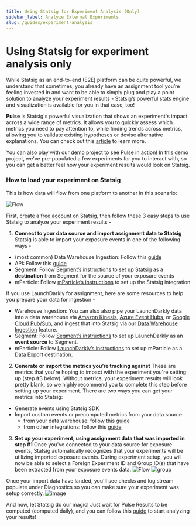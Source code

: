 ```yaml
---
title: Using Statsig for Experiment Analysis (Only)
sidebar_label: Analyze External Experiments
slug: /guides/experiment-analysis
---
```



# Using Statsig for experiment analysis only


While Statsig as an end-to-end (E2E) platform can be quite powerful, we understand that sometimes, you already have an assignment tool you’re feeling invested in and want to be able to simply plug and play a point solution to analyze your experiment results - Statsig’s  powerful stats engine and visualization is available for you in that case, too!

**Pulse** is Statsig's powerful visualization that shows an experiment's impact across a wide range of metrics. It allows you to quickly assess which metrics you need to pay attention to, while finding trends across metrics, allowing you to validate existing hypotheses or devise alternative explanations. You can check out this [article](https://docs.statsig.com/pulse/read-pulse) to learn more. 

You can also play with our [demo project](https://console.statsig.com/demo?ref=demo_redirect) to see Pulse in action! In this demo project, we've pre-populated a few experiments for you to interact with, so you can get a better feel how your experiment results would look on Statsig.

### How to load your experiment on Statsig

This is how data will flow from one platform to another in this scenario:

![Flow](https://user-images.githubusercontent.com/120431069/217403623-954b8a08-e38d-4beb-8d03-4112ab60a79c.png)

First, [create a free account on Statsig](https://www.statsig.com/signup), then follow these 3 easy steps to use Statsig to analyze your experiment results - 

1. **Connect to your data source and import assignment data to Statsig**
Statsig is able to import your exposure events in one of the following ways - 
- (most common) Data Warehouse Ingestion: Follow this [guide](https://docs.statsig.com/data-warehouse-ingestion/introduction)
- API: Follow this [guide](https://docs.statsig.com/http-api#log-exposure-event)
- Segment: Follow [Segment’s instructions](https://segment.com/docs/connections/destinations/catalog/statsig/) to set up Statsig as a **destination** from Segment for the source of your exposure events
- mParticle: Follow [mParticle’s instructions](https://docs.mparticle.com/integrations/statsig/event/) to set up the Statsig integration

If you use LaunchDarkly for assignment, here are some resources to help you prepare your data for ingestion - 
  - Warehouse Ingestion: You can also also pipe your LaunchDarkly data into a data warehouse via [Amazon Kinesis](https://docs.launchdarkly.com/home/data-export/kinesis), [Azure Event Hubs](https://docs.launchdarkly.com/home/data-export/event-hub), or [Google Cloud Pub/Sub](https://docs.launchdarkly.com/home/data-export/google-pubsub), and ingest that into Statsig via our [Data Warehouse Ingestion](https://docs.statsig.com/data-warehouse-ingestion/introduction) feature.
  - Segment: Follow [Segment’s instructions](https://segment.com/docs/connections/sources/catalog/cloud-apps/launchdarkly/) to set up LaunchDarkly as an **event source** to Segment.
  - mParticle: Follow [LaunchDarkly’s instructions](https://docs.launchdarkly.com/home/data-export/mparticle) to set up mParticle as a Data Export destination.

2. **Generate or import the metrics you’re tracking against**
These are metrics that you're hoping to impact with the experiment you're setting up (step #3 below). Without metrics, your experiment results will look pretty blank, so we highly recommend you to complete this step before setting up your experiment. There are two ways you can get your metrics into Statsig:
- Generate events using Statsig SDK
- Import custom events or precomputed metrics from your data source
  - from your data warehouse: follow this [guide](https://docs.statsig.com/data-warehouse-ingestion/data_mapping)
  - from other integrations: follow this [guide](https://docs.statsig.com/integrations/introduction)

3. **Set up your experiment, using assignment data that was imported in step #1**
Once you've connected to your data source for exposure events, Statsig automatically recognizes that your experiments will be utilizing imported exposure events. During experiment setup, you will now be able to select a Foreign Experiment ID and Group ID(s) that have been extracted from your exposure events data.
![Flow](https://user-images.githubusercontent.com/120431069/223882436-ddb8fe46-93d1-4a1b-ab82-8ca75c8eb291.png)
![group](https://user-images.githubusercontent.com/120431069/223883047-79e548f6-3b04-4aeb-89f5-798e6ad5e228.png)

Once your import data have landed, you'll see checks and log stream populate under Diagnostics so you can make sure your experiment was setup correctly. 
![image](https://user-images.githubusercontent.com/120431069/223885006-7b86e146-393e-4ec2-a3e7-f06d8106c6d5.png)

   
And now, let Statsig do our magic! Just wait for Pulse Results to be computed (computed daily), and you can follow this [guide](https://docs.statsig.com/pulse) to start analyzing your results!
